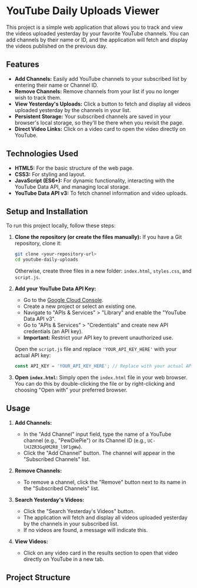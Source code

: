 # YouTube Daily Uploads Viewer

This project is a simple web application that allows you to track and view the videos uploaded yesterday by your favorite YouTube channels. You can add channels by their name or ID, and the application will fetch and display the videos published on the previous day.

## Features

* **Add Channels:** Easily add YouTube channels to your subscribed list by entering their name or Channel ID.
* **Remove Channels:** Remove channels from your list if you no longer wish to track them.
* **View Yesterday's Uploads:** Click a button to fetch and display all videos uploaded yesterday by the channels in your list.
* **Persistent Storage:** Your subscribed channels are saved in your browser's local storage, so they'll be there when you revisit the page.
* **Direct Video Links:** Click on a video card to open the video directly on YouTube.

## Technologies Used

* **HTML5:** For the basic structure of the web page.
* **CSS3:** For styling and layout.
* **JavaScript (ES6+):** For dynamic functionality, interacting with the YouTube Data API, and managing local storage.
* **YouTube Data API v3:** To fetch channel information and video uploads.

## Setup and Installation

To run this project locally, follow these steps:

1.  **Clone the repository (or create the files manually):**
    If you have a Git repository, clone it:
    ```bash
    git clone <your-repository-url>
    cd youtube-daily-uploads
    ```
    Otherwise, create three files in a new folder: `index.html`, `styles.css`, and `script.js`.

2.  **Add your YouTube Data API Key:**
    * Go to the [Google Cloud Console](https://console.cloud.google.com/).
    * Create a new project or select an existing one.
    * Navigate to "APIs & Services" > "Library" and enable the "YouTube Data API v3".
    * Go to "APIs & Services" > "Credentials" and create new API credentials (an API key).
    * **Important:** Restrict your API key to prevent unauthorized use.

    Open the `script.js` file and replace `'YOUR_API_KEY_HERE'` with your actual API key:

    ```javascript
    const API_KEY = 'YOUR_API_KEY_HERE'; // Replace with your actual API key
    ```

3.  **Open `index.html`:**
    Simply open the `index.html` file in your web browser. You can do this by double-clicking the file or by right-clicking and choosing "Open with" your preferred browser.

## Usage

1.  **Add Channels:**
    * In the "Add Channel" input field, type the name of a YouTube channel (e.g., "PewDiePie") or its Channel ID (e.g., `UC-lHJZR3GqXM2R8_l9F1gWw`).
    * Click the "Add Channel" button. The channel will appear in the "Subscribed Channels" list.

2.  **Remove Channels:**
    * To remove a channel, click the "Remove" button next to its name in the "Subscribed Channels" list.

3.  **Search Yesterday's Videos:**
    * Click the "Search Yesterday's Videos" button.
    * The application will fetch and display all videos uploaded yesterday by the channels in your subscribed list.
    * If no videos are found, a message will indicate this.

4.  **View Videos:**
    * Click on any video card in the results section to open that video directly on YouTube in a new tab.

## Project Structure